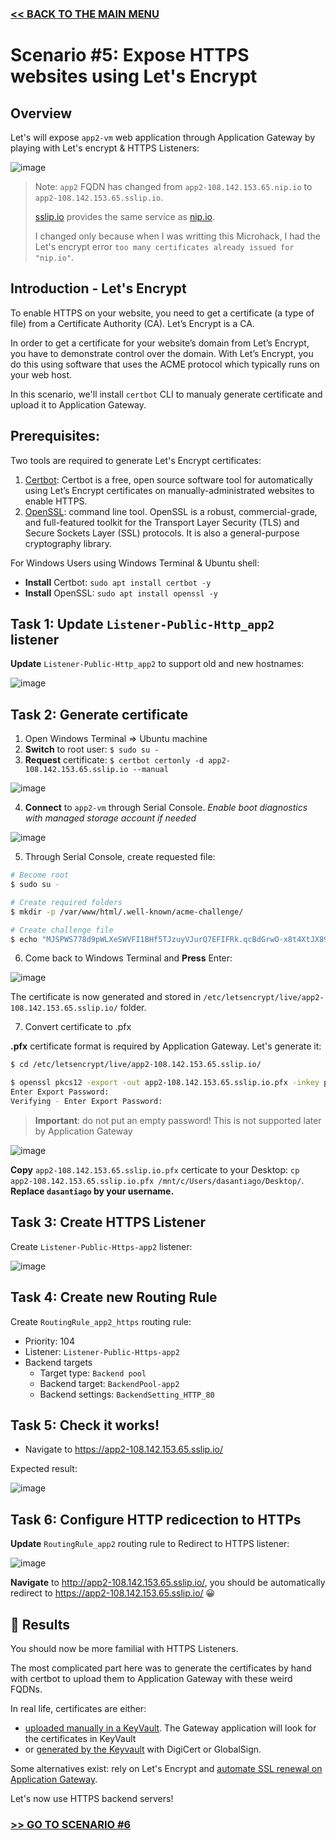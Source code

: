 ### [<< BACK TO THE MAIN MENU](https://github.com/nholuongut/azure-application-gateway-microhack)

# Scenario #5: Expose HTTPS websites using Let's Encrypt

## Overview

Let's will expose `app2-vm` web application through Application Gateway by playing with Let's encrypt & HTTPS Listeners: 

![image](docs/scenario5.gif)

> Note: `app2` FQDN has changed from `app2-108.142.153.65.nip.io` to `app2-108.142.153.65.sslip.io`.
> 
> [sslip.io](https://sslip.io/) provides the same service as [nip.io](https://nip.io/). 
> 
> I changed only because when I was writting this Microhack, I had the Let's encrypt error `too many certificates already issued for "nip.io"`.

## Introduction - Let's Encrypt

To enable HTTPS on your website, you need to get a certificate (a type of file) from a Certificate Authority (CA). Let’s Encrypt is a CA.

In order to get a certificate for your website’s domain from Let’s Encrypt, you have to demonstrate control over the domain. With Let’s Encrypt, you do this using software that uses the ACME protocol which typically runs on your web host.

In this scenario, we'll install `certbot` CLI to manualy generate certificate and upload it to Application Gateway.

## Prerequisites:

Two tools are required to generate Let's Encrypt certificates:
1) [Certbot](https://certbot.eff.org/): Certbot is a free, open source software tool for automatically using Let’s Encrypt certificates on manually-administrated websites to enable HTTPS.
2) [OpenSSL](https://www.openssl.org/): command line tool. OpenSSL is a robust, commercial-grade, and full-featured toolkit for the Transport Layer Security (TLS) and Secure Sockets Layer (SSL) protocols. It is also a general-purpose cryptography library.

For Windows Users using Windows Terminal & Ubuntu shell:
  * **Install** Certbot: `sudo apt install certbot -y`
  * **Install** OpenSSL: `sudo apt install openssl -y`

## Task 1: Update `Listener-Public-Http_app2` listener

**Update** `Listener-Public-Http_app2` to support old and new hostnames:

![image](docs/scenario5-app2-http_listener.png)


## Task 2: Generate certificate

1) Open Windows Terminal => Ubuntu machine
2) **Switch** to root user: `$ sudo su -`
3) **Request** certificate: `$ certbot certonly -d app2-108.142.153.65.sslip.io --manual`

![image](docs/scenario5-letsencrypt-1.png)

4) **Connect** to `app2-vm` through Serial Console. *Enable boot diagnostics with managed storage account if needed*

![image](docs/scenario5-app2-vm-1.png)

5) Through Serial Console, create requested file:

```bash
# Become root
$ sudo su - 

# Create required folders
$ mkdir -p /var/www/html/.well-known/acme-challenge/

# Create challenge file
$ echo "MJSPWS778d9pWLXeSWVFI1BHf5TJzuyVJurQ7EFIFRk.qcBdGrwO-x8t4XtJX89Ga3x5RN7rWqrD3qnJGfpInho" > /var/www/html/.well-known/acme-challenge/MJSPWS778d9pWLXeSWVFI1BHf5TJzuyVJurQ7EFIFRk
```

6) Come back to Windows Terminal and **Press** Enter:

![image](docs/scenario5-letsencrypt-2.png)

The certificate is now generated and stored in `/etc/letsencrypt/live/app2-108.142.153.65.sslip.io/` folder.

7) Convert certificate to .pfx 

**.pfx** certificate format is required by Application Gateway. Let's generate it:

```bash
$ cd /etc/letsencrypt/live/app2-108.142.153.65.sslip.io/

$ openssl pkcs12 -export -out app2-108.142.153.65.sslip.io.pfx -inkey privkey.pem -in fullchain.pem
Enter Export Password:
Verifying - Enter Export Password:
```
> **Important**: do not put an empty password! This is not supported later by Application Gateway

![image](docs/scenario5-letsencrypt-3.png)

**Copy** `app2-108.142.153.65.sslip.io.pfx` certicate to your Desktop: `cp app2-108.142.153.65.sslip.io.pfx /mnt/c/Users/dasantiago/Desktop/`. **Replace `dasantiago` by your username.**

## Task 3: Create HTTPS Listener

Create `Listener-Public-Https-app2` listener:

![image](docs/scenario5-app2-listener.png)

## Task 4: Create new Routing Rule

Create `RoutingRule_app2_https` routing rule:
* Priority: 104
* Listener: `Listener-Public-Https-app2` 
* Backend targets
  * Target type: `Backend pool`
  * Backend target: `BackendPool-app2`
  * Backend settings: `BackendSetting_HTTP_80`

## Task 5: Check it works!

* Navigate to https://app2-108.142.153.65.sslip.io/

Expected result:

![image](docs/scenario5-result.png)

## Task 6: Configure HTTP redicection to HTTPs

**Update** `RoutingRule_app2` routing rule to Redirect to HTTPS listener: 

![image](docs/scenario5-app2-redirecthttptohttps.png)

**Navigate** to http://app2-108.142.153.65.sslip.io/, you should be automatically redirect to https://app2-108.142.153.65.sslip.io/ 😀

## 🏁 Results

You should now be more familial with HTTPS Listeners.

The most complicated part here was to generate the certificates by hand with certbot to upload them to Application Gateway with these weird FQDNs.

In real life, certificates are either:
* [uploaded manually in a KeyVault](https://learn.microsoft.com/en-us/azure/key-vault/certificates/tutorial-import-certificate?tabs=azure-portal). The Gateway application will look for the certificates in KeyVault
* or [generated by the Keyvault](https://learn.microsoft.com/en-us/azure/key-vault/certificates/how-to-integrate-certificate-authority) with DigiCert or GlobalSign.

Some alternatives exist: rely on Let's Encrypt and [automate SSL renewal on Application Gateway](https://intelequia.com/blog/post/1012/automating-azure-application-gateway-ssl-certificate-renewals-with-let-s-encrypt-and-azure-automation).


Let's now use HTTPS backend servers!


### [>> GO TO SCENARIO #6](https://github.com/nholuongut/azure-application-gateway-microhack/blob/main/6-scenario.md)